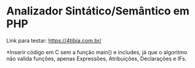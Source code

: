 # Analizador Sintático/Semântico em PHP

Link para testar:
https://4tibia.com.br/

*Inserir código em C sem a função main() e includes, já que o algoritmo não valida funções, apenas Expressões, Atribuições, Declarações e IFs.

